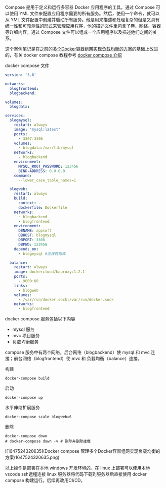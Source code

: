 Compose 是用于定义和运行多容器 Docker 应用程序的工具。通过 Compose 可以使用  YML  文件来配置应用程序需要的所有服务。然后，使用一个命令，就可以从  YML  文件配置中创建并启动所有服务。他是用来描述和处理复杂的但是又具有统一性和可预测性的形式来管理应用程序，他的描述文件里包含了卷、网络、容器等详细内容，通过 Compose 文件可以组成一个应用程序以及描述他们之间的关系。



这个案例笔记是在之前的[多个Docker容器组网实现负载均衡的方案](https://www.cnblogs.com/weichangk/p/16006802.html)的基础上改进的，有关 docker compose 教程参考 [docker compose 介绍](https://www.cnblogs.com/weichangk/p/16019225.html)



docker compose 文件

```yaml
version: '3.8'

networks:
  blogfrontend:
  blogbackend:

volumes:
  blogdata:

services:
  blogmysql:
    restart: always
    image: "mysql:latest"
    ports:
      - 3307:3306
    volumes:
      - blogdata:/var/lib/mysql
    networks:
      - blogbackend
    environment:
      MYSQL_ROOT_PASSWORD: 123456
      BIND-ADDRESS: 0.0.0.0
    command:
      --lower_case_table_names=1

  blogweb:
    restart: always
    build: 
      context: .
      dockerfile: Dockerfile
    networks:
      - blogbackend
      - blogfrontend
    environment:
      DBNAME: appsoft
      DBHOST: blogmysql
      DBPORT: 3306
      DBPWD: 123456
    depends_on:
      - blogmysql #连接数据库

  balance:
    restart: always
    image: dockercloud/haproxy:1.2.1
    ports:
      - 9000:80
    links:
      - blogweb
    volumes:
      - /var/run/docker.sock:/var/run/docker.sock
    networks:
      - blogfrontend
```



docker compose 服务包括以下内容

- mysql 服务
- mvc 项目服务
- 负载均衡服务



compose 服务中有两个网络，后台网络（blogbackend）使 mysql 和 mvc 连接；前台网络（blogfrontend）使 mvc 和 负载均衡（balance）连接。



构建

```shell
docker-compose build
```



启动

```shell
docker-compose up
```



水平伸缩扩展服务

```shell
docker-compose scale blogweb=6
```



删除

```shell
docker-compose down
# docker-compose down -v # 删除并删除挂载
```



![1647524320635](Docker compose 管理多个Docker容器组网实现负载均衡的方案/1647524320635.png)





以上操作是部署在本地 windows 开发环境的。在 linux 上部署可以使用本地 vscode ssh远程连接 linux 服务器将代码下载到服务器后直接使用 docker compose 构建运行。后续再改用CI/CD。



